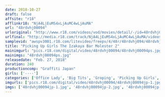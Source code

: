 ```yaml
---
date: 2018-10-27
draft: false
affsite: "r18"
afflinkr18: "NjA4LjEuMS4xLjAuMC4wLjAuMA"
url: "48rdvhj00094"
urloriginal: "http://www.r18.com/videos/vod/movies/detail/-/id=48rdvhj00094"
urlfinal: "http://media.r18.com/track/NjA4LjEuMS4xLjAuMC4wLjAuMA/videos/vod/movies/detail/-/id=48rdvhj00094"
samplevid: "awspv3001.r18.com/litevideo/freepv/4/48r/48rdvhj094/48rdvhj094_dmb_w.mp4"
title: "Picking Up Girls The Izakaya Bar Molester 2"
mainimgurl: "pics.r18.com/digital/video/48rdvhj00094/48rdvhj00094ps.jpg"
mainimgs: "48rdvhj00094ps.jpg"
releasedate: "Feb. 27, 2018"
duration: 240
productioncomp: "Graffiti Japan"
girls: ['----']
categories: ['Office Lady', 'Big Tits', 'Groping', 'Picking Up Girls', 'Creampie', 'Over 4 Hours', 'Hi-Def']
imgurls: ['pics.r18.com/digital/video/48rdvhj00094/48rdvhj00094jp-1.jpg', 'pics.r18.com/digital/video/48rdvhj00094/48rdvhj00094jp-2.jpg', 'pics.r18.com/digital/video/48rdvhj00094/48rdvhj00094jp-3.jpg', 'pics.r18.com/digital/video/48rdvhj00094/48rdvhj00094jp-4.jpg', 'pics.r18.com/digital/video/48rdvhj00094/48rdvhj00094jp-5.jpg', 'pics.r18.com/digital/video/48rdvhj00094/48rdvhj00094jp-6.jpg', 'pics.r18.com/digital/video/48rdvhj00094/48rdvhj00094jp-7.jpg', 'pics.r18.com/digital/video/48rdvhj00094/48rdvhj00094jp-8.jpg', 'pics.r18.com/digital/video/48rdvhj00094/48rdvhj00094jp-9.jpg', 'pics.r18.com/digital/video/48rdvhj00094/48rdvhj00094jp-10.jpg', 'pics.r18.com/digital/video/48rdvhj00094/48rdvhj00094jp-11.jpg', 'pics.r18.com/digital/video/48rdvhj00094/48rdvhj00094jp-12.jpg', 'pics.r18.com/digital/video/48rdvhj00094/48rdvhj00094jp-13.jpg', 'pics.r18.com/digital/video/48rdvhj00094/48rdvhj00094jp-14.jpg', 'pics.r18.com/digital/video/48rdvhj00094/48rdvhj00094jp-15.jpg', 'pics.r18.com/digital/video/48rdvhj00094/48rdvhj00094jp-16.jpg', 'pics.r18.com/digital/video/48rdvhj00094/48rdvhj00094jp-17.jpg', 'pics.r18.com/digital/video/48rdvhj00094/48rdvhj00094jp-18.jpg', 'pics.r18.com/digital/video/48rdvhj00094/48rdvhj00094jp-19.jpg', 'pics.r18.com/digital/video/48rdvhj00094/48rdvhj00094jp-20.jpg']
imgs: ['48rdvhj00094jp-1.jpg', '48rdvhj00094jp-2.jpg', '48rdvhj00094jp-3.jpg', '48rdvhj00094jp-4.jpg', '48rdvhj00094jp-5.jpg', '48rdvhj00094jp-6.jpg', '48rdvhj00094jp-7.jpg', '48rdvhj00094jp-8.jpg', '48rdvhj00094jp-9.jpg', '48rdvhj00094jp-10.jpg', '48rdvhj00094jp-11.jpg', '48rdvhj00094jp-12.jpg', '48rdvhj00094jp-13.jpg', '48rdvhj00094jp-14.jpg', '48rdvhj00094jp-15.jpg', '48rdvhj00094jp-16.jpg', '48rdvhj00094jp-17.jpg', '48rdvhj00094jp-18.jpg', '48rdvhj00094jp-19.jpg', '48rdvhj00094jp-20.jpg']
---
```


